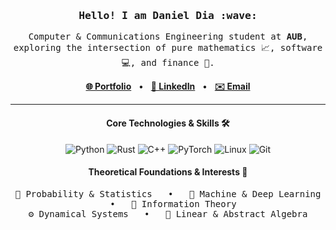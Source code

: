 <h3 align="center"><samp>Hello! I am Daniel Dia :wave:</samp></h3>

<p align="center">
  <samp>
    Computer & Communications Engineering student at <b>AUB</b>, exploring the intersection of pure mathematics 📈, software 💻, and finance 🧠.
  </samp>
</p>

<p align="center">
  <a href="https://kibalchish47.github.io/" target="_blank"><strong>🌐 Portfolio</strong></a>
  &nbsp;&nbsp;•&nbsp;&nbsp;
  <a href="https://www.linkedin.com/in/daniel-dia07/" target="_blank"><strong>💼 LinkedIn</strong></a>
  &nbsp;&nbsp;•&nbsp;&nbsp;
  <a href="mailto:dmd13@mail.aub.edu"><strong>✉️ Email</strong></a>
</p>

---

<h4 align="center">Core Technologies & Skills 🛠️</h4>

<p align="center">
  <img src="https://img.shields.io/badge/Python-3776AB?style=for-the-badge&logo=python&logoColor=white" alt="Python"/>
  <img src="https://img.shields.io/badge/Rust-000000?style=for-the-badge&logo=rust&logoColor=white" alt="Rust"/>
  <img src="https://img.shields.io/badge/C++-00599C?style=for-the-badge&logo=c%2B%2B&logoColor=white" alt="C++"/>
  <img src="https://img.shields.io/badge/PyTorch-EE4C2C?style=for-the-badge&logo=pytorch&logoColor=white" alt="PyTorch"/>
  <img src="https://img.shields.io/badge/Linux-FCC624?style=for-the-badge&logo=linux&logoColor=black" alt="Linux"/>
  <img src="https://img.shields.io/badge/Git-F05032?style=for-the-badge&logo=git&logoColor=white" alt="Git"/>
</p>

<h4 align="center">Theoretical Foundations & Interests 🧠</h4>

<p align="center">
<samp>
🎲 Probability & Statistics &nbsp;&nbsp;•&nbsp;&nbsp; 🤖 Machine & Deep Learning &nbsp;&nbsp;•&nbsp;&nbsp; 📡 Information Theory<br>
⚙️ Dynamical Systems &nbsp;&nbsp;•&nbsp;&nbsp; 📐 Linear & Abstract Algebra
</samp>
</p>





















